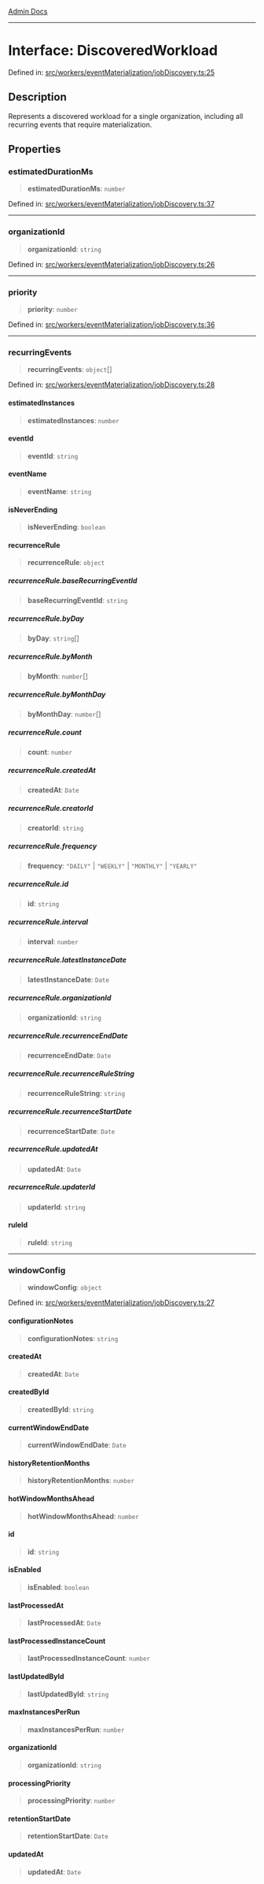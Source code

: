 [Admin Docs](/)

***

# Interface: DiscoveredWorkload

Defined in: [src/workers/eventMaterialization/jobDiscovery.ts:25](https://github.com/gautam-divyanshu/talawa-api/blob/1d38acecd3e456f869683fb8dca035a5e42010d5/src/workers/eventMaterialization/jobDiscovery.ts#L25)

## Description

Represents a discovered workload for a single organization, including all
recurring events that require materialization.

## Properties

### estimatedDurationMs

> **estimatedDurationMs**: `number`

Defined in: [src/workers/eventMaterialization/jobDiscovery.ts:37](https://github.com/gautam-divyanshu/talawa-api/blob/1d38acecd3e456f869683fb8dca035a5e42010d5/src/workers/eventMaterialization/jobDiscovery.ts#L37)

***

### organizationId

> **organizationId**: `string`

Defined in: [src/workers/eventMaterialization/jobDiscovery.ts:26](https://github.com/gautam-divyanshu/talawa-api/blob/1d38acecd3e456f869683fb8dca035a5e42010d5/src/workers/eventMaterialization/jobDiscovery.ts#L26)

***

### priority

> **priority**: `number`

Defined in: [src/workers/eventMaterialization/jobDiscovery.ts:36](https://github.com/gautam-divyanshu/talawa-api/blob/1d38acecd3e456f869683fb8dca035a5e42010d5/src/workers/eventMaterialization/jobDiscovery.ts#L36)

***

### recurringEvents

> **recurringEvents**: `object`[]

Defined in: [src/workers/eventMaterialization/jobDiscovery.ts:28](https://github.com/gautam-divyanshu/talawa-api/blob/1d38acecd3e456f869683fb8dca035a5e42010d5/src/workers/eventMaterialization/jobDiscovery.ts#L28)

#### estimatedInstances

> **estimatedInstances**: `number`

#### eventId

> **eventId**: `string`

#### eventName

> **eventName**: `string`

#### isNeverEnding

> **isNeverEnding**: `boolean`

#### recurrenceRule

> **recurrenceRule**: `object`

##### recurrenceRule.baseRecurringEventId

> **baseRecurringEventId**: `string`

##### recurrenceRule.byDay

> **byDay**: `string`[]

##### recurrenceRule.byMonth

> **byMonth**: `number`[]

##### recurrenceRule.byMonthDay

> **byMonthDay**: `number`[]

##### recurrenceRule.count

> **count**: `number`

##### recurrenceRule.createdAt

> **createdAt**: `Date`

##### recurrenceRule.creatorId

> **creatorId**: `string`

##### recurrenceRule.frequency

> **frequency**: `"DAILY"` \| `"WEEKLY"` \| `"MONTHLY"` \| `"YEARLY"`

##### recurrenceRule.id

> **id**: `string`

##### recurrenceRule.interval

> **interval**: `number`

##### recurrenceRule.latestInstanceDate

> **latestInstanceDate**: `Date`

##### recurrenceRule.organizationId

> **organizationId**: `string`

##### recurrenceRule.recurrenceEndDate

> **recurrenceEndDate**: `Date`

##### recurrenceRule.recurrenceRuleString

> **recurrenceRuleString**: `string`

##### recurrenceRule.recurrenceStartDate

> **recurrenceStartDate**: `Date`

##### recurrenceRule.updatedAt

> **updatedAt**: `Date`

##### recurrenceRule.updaterId

> **updaterId**: `string`

#### ruleId

> **ruleId**: `string`

***

### windowConfig

> **windowConfig**: `object`

Defined in: [src/workers/eventMaterialization/jobDiscovery.ts:27](https://github.com/gautam-divyanshu/talawa-api/blob/1d38acecd3e456f869683fb8dca035a5e42010d5/src/workers/eventMaterialization/jobDiscovery.ts#L27)

#### configurationNotes

> **configurationNotes**: `string`

#### createdAt

> **createdAt**: `Date`

#### createdById

> **createdById**: `string`

#### currentWindowEndDate

> **currentWindowEndDate**: `Date`

#### historyRetentionMonths

> **historyRetentionMonths**: `number`

#### hotWindowMonthsAhead

> **hotWindowMonthsAhead**: `number`

#### id

> **id**: `string`

#### isEnabled

> **isEnabled**: `boolean`

#### lastProcessedAt

> **lastProcessedAt**: `Date`

#### lastProcessedInstanceCount

> **lastProcessedInstanceCount**: `number`

#### lastUpdatedById

> **lastUpdatedById**: `string`

#### maxInstancesPerRun

> **maxInstancesPerRun**: `number`

#### organizationId

> **organizationId**: `string`

#### processingPriority

> **processingPriority**: `number`

#### retentionStartDate

> **retentionStartDate**: `Date`

#### updatedAt

> **updatedAt**: `Date`
